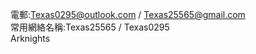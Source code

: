 電郵:Texas0295@outlook.com / Texas25565@gmail.com </br>
常用網絡名稱:Texas25565 / Texas0295</br>
Arknights</br>
